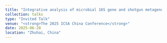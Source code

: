 ```yaml
---
title: "Integrative analysis of microbial 16S gene and shotgun metagenomic sequencing data improves statistical efficiency"
collection: talks
type: "Invited Talk"
venue: "<strong>The 2025 ICSA China Conference</strong>"
date: 2025-06-28
location: "Zhuhai, China"
---
```

